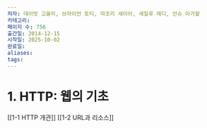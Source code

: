 ```yaml
---
저자: 데이빗 고울리, 브라이언 토티, 마조리 세이어, 세일루 레디, 안슈 아가왈
카테고리:
페이지 수: 756
출간일: 2014-12-15
시작일: 2025-10-02
완료일:
aliases:
tags:
---
```

# 1. HTTP: 웹의 기초

[[1-1 HTTP 개관]]
[[1-2 URL과 리소스]]
